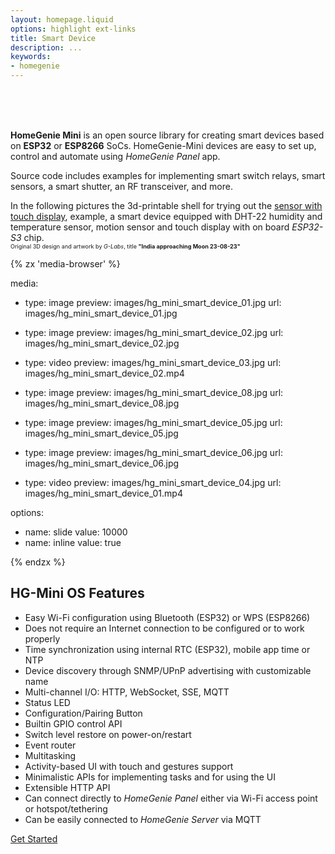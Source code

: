 ```yaml
---
layout: homepage.liquid
options: highlight ext-links
title: Smart Device
description: ...
keywords:
- homegenie
---
```


<!-- SPACER -->
<div style="margin-top: 48px">&nbsp;</div>

**HomeGenie Mini**
is an open source library for creating smart devices based on **ESP32** or **ESP8266** SoCs.
HomeGenie-Mini devices are easy to set up, control and automate using *HomeGenie Panel* app.

Source code includes examples for implementing smart switch relays, smart sensors, a smart
shutter, an RF transceiver, and more.
  
In the following pictures the 3d-printable shell for trying out the [sensor with touch display](https://github.com/genielabs/homegenie-mini?tab=readme-ov-file#smart-sensor-with-display),
example, a smart device equipped with DHT-22 humidity and temperature sensor, motion sensor and touch display with
on board *ESP32-S3* chip.  
<small style="font-size:65%;">
Original 3D design and artwork by *G-Labs*, title <strong>"India approaching Moon 23-08-23"</strong>
</small>

<div layout="row center-center">
<div style="min-width: 400px;max-width: 100%;"><div class="media-container" style="margin:0; height: auto; aspect-ratio: 7/6">
{% zx 'media-browser' %}

media:

- type: image
  preview: images/hg_mini_smart_device_01.jpg
  url: images/hg_mini_smart_device_01.jpg

- type: image
  preview: images/hg_mini_smart_device_02.jpg
  url: images/hg_mini_smart_device_02.jpg

- type: video
  preview: images/hg_mini_smart_device_03.jpg
  url: images/hg_mini_smart_device_02.mp4

- type: image
  preview: images/hg_mini_smart_device_08.jpg
  url: images/hg_mini_smart_device_08.jpg

- type: image
  preview: images/hg_mini_smart_device_05.jpg
  url: images/hg_mini_smart_device_05.jpg

- type: image
  preview: images/hg_mini_smart_device_06.jpg
  url: images/hg_mini_smart_device_06.jpg

- type: video
  preview: images/hg_mini_smart_device_04.jpg
  url: images/hg_mini_smart_device_01.mp4


options:
- name: slide
  value: 10000
- name: inline
  value: true

{% endzx %}
</div></div></div>



## HG-Mini OS Features

- Easy Wi-Fi configuration using Bluetooth (ESP32) or WPS (ESP8266)
- Does not require an Internet connection to be configured or to work properly
- Time synchronization using internal RTC (ESP32), mobile app time or NTP
- Device discovery through SNMP/UPnP advertising with customizable name
- Multi-channel I/O: HTTP, WebSocket, SSE, MQTT
- Status LED
- Configuration/Pairing Button
- Builtin GPIO control API
- Switch level restore on power-on/restart
- Event router
- Multitasking
- Activity-based UI with touch and gestures support
- Minimalistic APIs for implementing tasks and for using the UI
- Extensible HTTP API
- Can connect directly to *HomeGenie Panel* either via Wi-Fi access point or hotspot/tethering
- Can be easily connected to *HomeGenie Server* via MQTT




<div layout="column center-center">
  <a href="https://github.com/genielabs/homegenie-mini?tab=readme-ov-file#homegenie-mini-v12-esp32--esp8266" class="button-85">Get Started</a>
</div>
